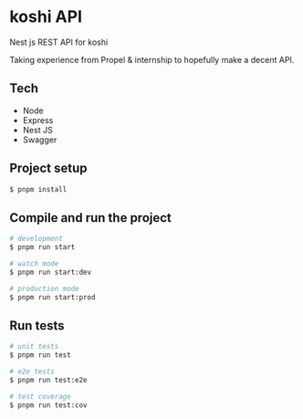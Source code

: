 # koshi API

Nest js REST API for koshi

Taking experience from Propel & internship to hopefully make a decent API.

## Tech

- Node 
- Express
- Nest JS 
- Swagger 

## Project setup

```bash
$ pnpm install
```

## Compile and run the project

```bash
# development
$ pnpm run start

# watch mode
$ pnpm run start:dev

# production mode
$ pnpm run start:prod
```

## Run tests

```bash
# unit tests
$ pnpm run test

# e2e tests
$ pnpm run test:e2e

# test coverage
$ pnpm run test:cov



